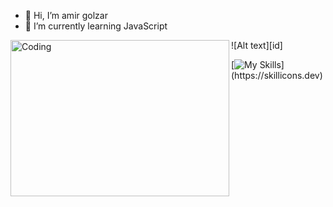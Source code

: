 - 👋 Hi, I’m amir golzar
- 🌱 I’m currently learning JavaScript

<!---
amir-golzar/amir-golzar is a ✨ special ✨ repository because its `README.md` (this file) appears on your GitHub profile.
You can click the Preview link to take a look at your changes.
--->

<p float="left">
  <img align="left" alt="Coding" width="350" height="250" src="https://media.giphy.com/media/v1.Y2lkPTc5MGI3NjExbnpldWJyMGlwYjlhMmk5eWdqOWI3M3A5dmF6dXhvaHNkcGJwN3huOCZlcD12MV9pbnRlcm5hbF9naWZfYnlfaWQmY3Q9Zw/zqG2gKQdrGs42MaB5u/giphy.gif">

</p>

![Alt text][id]

<!---
[id]: https://octodex.github.com/images/dojocat.jpg  "The Dojocat"
--->
[![My Skills](https://skillicons.dev/icons?i=js,html,css,nodejs,sass,)](https://skillicons.dev)
